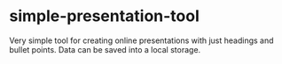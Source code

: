 # simple-presentation-tool
Very simple tool for creating online presentations with just headings and bullet points. Data can be saved into a local storage. 

